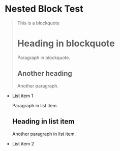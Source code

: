 # Nested Block Test

> This is a blockquote
>
> # Heading in blockquote
>
> Paragraph in blockquote.
>
> ## Another heading
>
> Another paragraph.

- List item 1

  Paragraph in list item.

  ## Heading in list item

  Another paragraph in list item.

- List item 2

